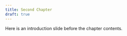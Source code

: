 ```yaml
---
title: Second Chapter
draft: true
---
```


Here is an introduction slide before the chapter contents.
